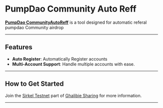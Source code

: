# PumpDao Community Auto Reff  

**[PumpDao CommunityAutoReff](https://pumpdao.xyz/?code=ZH10Svkk)** is a tool designed for automatic referal pumpdao Community airdrop  

---

## Features  
- **Auto Register**: Automatically Register accounts
- **Multi-Account Support**: Handle multiple accounts with ease.  




---

## How to Get Started  
Join the [Sirkel Testnet](https://t.me/sirkel_testnet) part of [Ghalibie Sharing](https://t.me/sirkel_testnet) for more information.  

---
